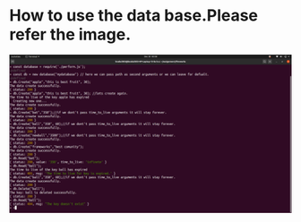 # How to use the data base.Please refer the image.

![sample](https://github.com/knakul853/853Freshworks/blob/main/image/freshworks.png)
